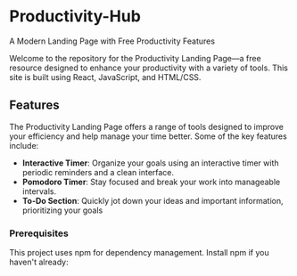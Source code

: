 # Productivity-Hub
A Modern Landing Page with Free Productivity Features

Welcome to the repository for the Productivity Landing Page—a free resource designed to enhance your productivity with a variety of tools. This site is built using React, JavaScript, and HTML/CSS.

## Features

The Productivity Landing Page offers a range of tools designed to improve your efficiency and help manage your time better. Some of the key features include:

- **Interactive Timer**: Organize your goals using an interactive timer with periodic reminders and a clean interface.
- **Pomodoro Timer**: Stay focused and break your work into manageable intervals.
- **To-Do Section**: Quickly jot down your ideas and important information, prioritizing your goals

### Prerequisites

This project uses npm for dependency management. Install npm if you haven't already:


